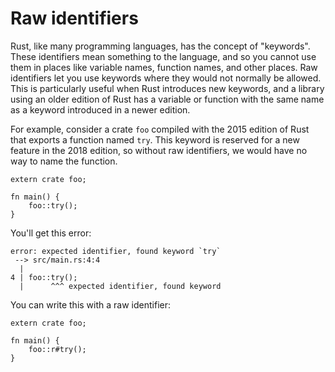 # Raw identifiers

Rust, like many programming languages, has the concept of "keywords".
These identifiers mean something to the language, and so you cannot use them in
places like variable names, function names, and other places.
Raw identifiers let you use keywords where they would not normally be allowed.
This is particularly useful when Rust introduces new keywords, and a library
using an older edition of Rust has a variable or function with the same name
as a keyword introduced in a newer edition.

For example, consider a crate `foo` compiled with the 2015 edition of Rust that
exports a function named `try`. This keyword is reserved for a new feature in
the 2018 edition, so without raw identifiers, we would have no way to name the
function.

```rust,ignore
extern crate foo;

fn main() {
    foo::try();
}
```

You'll get this error:

```text
error: expected identifier, found keyword `try`
 --> src/main.rs:4:4
  |
4 | foo::try();
  |      ^^^ expected identifier, found keyword
```

You can write this with a raw identifier:

```rust,ignore
extern crate foo;

fn main() {
    foo::r#try();
}
```
